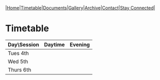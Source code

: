 |[Home](https://dallam1.github.io/)|[Timetable](https://dallam1.github.io/timetable)|[Documents](https://dallam1.github.io/documents)|[Gallery](https://dallam1.github.io/gallery)|[Archive](https://dallam1.github.io/archive)|[Contact](https://dallam1.github.io/contact)|[Stay Connected](https://dallam1.github.io/stayconnected)|

# Timetable

| Day\Session | Daytime | Evening |
| ----------- | ------- | ------- |
| Tues 4th    |
| Wed 5th     |
| Thurs 6th   |
